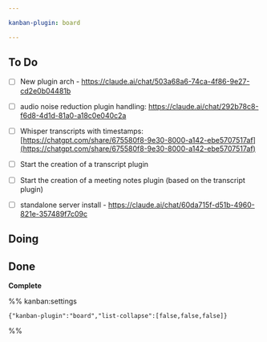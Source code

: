 ```yaml
---

kanban-plugin: board

---
```


## To Do

- [ ] New plugin arch - https://claude.ai/chat/503a68a6-74ca-4f86-9e27-cd2e0b04481b
- [ ] audio noise reduction plugin handling: https://claude.ai/chat/292b78c8-f6d8-4d1d-81a0-a18c0e040c2a
- [ ] Whisper transcripts with timestamps: [https://chatgpt.com/share/675580f8-9e30-8000-a142-ebe5707517af](https://chatgpt.com/share/675580f8-9e30-8000-a142-ebe5707517af)
- [ ] Start the creation of a transcript plugin
- [ ] Start the creation of a meeting notes plugin (based on the transcript plugin)
- [ ] standalone server install - https://claude.ai/chat/60da715f-d51b-4960-821e-357489f7c09c


## Doing



## Done

**Complete**




%% kanban:settings
```
{"kanban-plugin":"board","list-collapse":[false,false,false]}
```
%%